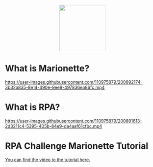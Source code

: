 <p align="center">
  <img width="150" height="150" src="https://cdn-icons-png.flaticon.com/512/3473/3473718.png">
</p>

# What is Marionette?

https://user-images.githubusercontent.com/110975879/200892174-3b32a835-8e14-490e-9ee8-497836ea86fc.mp4

# What is RPA?

https://user-images.githubusercontent.com/110975879/200891613-2d3211c4-5395-405b-84e9-da4aaf61cfbc.mp4

# RPA Challenge Marionette Tutorial

[You can find the video to the tutorial here.](https://www.youtube.com/watch?v=TR8a04vCjB4&feature=youtu.be&ab_channel=Chevalier)
